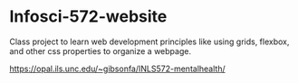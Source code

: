 # Infosci-572-website
 
Class project to learn web development principles like using grids, flexbox, and other css properties to organize a webpage.

https://opal.ils.unc.edu/~gibsonfa/INLS572-mentalhealth/
